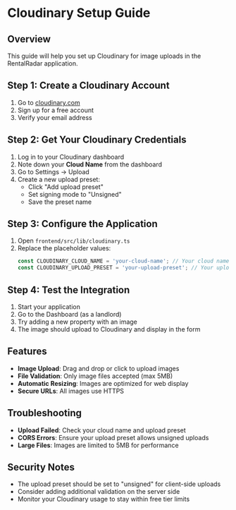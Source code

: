 # Cloudinary Setup Guide

## Overview
This guide will help you set up Cloudinary for image uploads in the RentalRadar application.

## Step 1: Create a Cloudinary Account
1. Go to [cloudinary.com](https://cloudinary.com)
2. Sign up for a free account
3. Verify your email address

## Step 2: Get Your Cloudinary Credentials
1. Log in to your Cloudinary dashboard
2. Note down your **Cloud Name** from the dashboard
3. Go to Settings → Upload
4. Create a new upload preset:
   - Click "Add upload preset"
   - Set signing mode to "Unsigned"
   - Save the preset name

## Step 3: Configure the Application
1. Open `frontend/src/lib/cloudinary.ts`
2. Replace the placeholder values:
   ```typescript
   const CLOUDINARY_CLOUD_NAME = 'your-cloud-name'; // Your cloud name
   const CLOUDINARY_UPLOAD_PRESET = 'your-upload-preset'; // Your upload preset
   ```

## Step 4: Test the Integration
1. Start your application
2. Go to the Dashboard (as a landlord)
3. Try adding a new property with an image
4. The image should upload to Cloudinary and display in the form

## Features
- **Image Upload**: Drag and drop or click to upload images
- **File Validation**: Only image files accepted (max 5MB)
- **Automatic Resizing**: Images are optimized for web display
- **Secure URLs**: All images use HTTPS

## Troubleshooting
- **Upload Failed**: Check your cloud name and upload preset
- **CORS Errors**: Ensure your upload preset allows unsigned uploads
- **Large Files**: Images are limited to 5MB for performance

## Security Notes
- The upload preset should be set to "unsigned" for client-side uploads
- Consider adding additional validation on the server side
- Monitor your Cloudinary usage to stay within free tier limits 